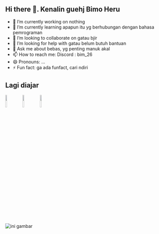 ## Hi there 👋. Kenalin guehj Bimo Heru


- 🔭 I’m currently working on nothing
- 🌱 I’m currently learning apapun itu yg berhubungan dengan bahasa pemrograman
- 👯 I’m looking to collaborate on gatau bjir
- 🤔 I’m looking for help with gatau belum butuh bantuan
- 💬 Ask me about bebas, yg penting manuk akal
- 📫 How to reach me: Discord : bim_26
- 😄 Pronouns: ...
- ⚡ Fun fact: ga ada funfact, cari ndiri

## Lagi diajar 
<p align="left">
  <img src="https://camo.githubusercontent.com/0d4b500c99671bf83bcb747e4f25f3da28765f2bbb4cdd9733c09f9a46381aaa/68747470733a2f2f63646e2e6a7364656c6976722e6e65742f67682f64657669636f6e732f64657669636f6e2f69636f6e732f6a6176612f6a6176612d6f726967696e616c2e737667" width="10%" height="auto" />
  <img src="https://camo.githubusercontent.com/cd7e24b6d077658f419aaa173b20cde5cadb5fe3ed659fb0848b95e4037a46b1/68747470733a2f2f63646e2e6a7364656c6976722e6e65742f67682f64657669636f6e732f64657669636f6e2f69636f6e732f63706c7573706c75732f63706c7573706c75732d6f726967696e616c2e737667" width="10%" height="auto" />
  <img src="https://camo.githubusercontent.com/6647554cf19482c32acc6a6a3b8bd68b845fafabd474595e7e92dead3075c3ea/68747470733a2f2f63646e2e6a7364656c6976722e6e65742f67682f64657669636f6e732f64657669636f6e2f69636f6e732f68746d6c352f68746d6c352d6f726967696e616c2e737667" width="10%" height="auto" />
</p>


![ini gambar](https://encrypted-tbn0.gstatic.com/images?q=tbn:ANd9GcQZU1HGYUQLGwR6WlLVH_sW5xtCMtQl1kkceA&s)
